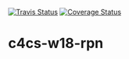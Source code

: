 [![Travis Status](https://travis-ci.org/AmandaKline/c4cs-w18-rpn.svg?branch=master)](https://travis-ci.org/AmandaKline/c4cs-w18-rpn.svg?branch=master)
[![Coverage Status](https://coveralls.io/repos/github/AmandaKline/c4cs-w18-rpn/badge.svg?branch=master)](https://coveralls.io/github/AmandaKline/c4cs-w18-rpn?branch=master)
# c4cs-w18-rpn
